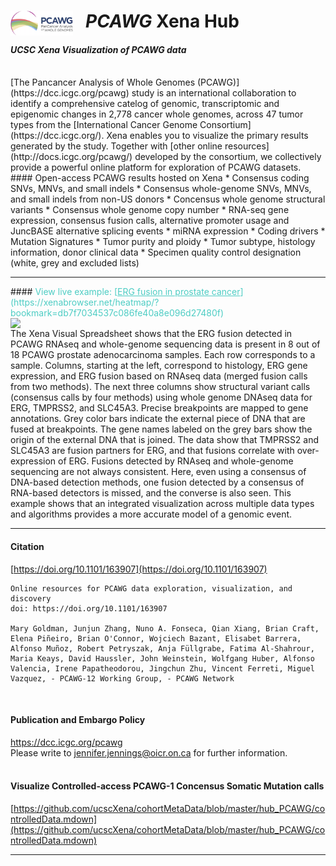 # <a href="https://dcc.icgc.org/pcawg"><img src="https://github.com/ucscXena/cohortMetaData/raw/master/hub_PCAWG/PCAWG-final-small.png" align="left" width="100" style="padding-right:20px"></a> _PCAWG_ Xena Hub
#### _UCSC Xena Visualization of PCAWG data_

<br>
[The Pancancer Analysis of Whole Genomes (PCAWG)](https://dcc.icgc.org/pcawg) study is an international collaboration to identify a comprehensive catelog of genomic, transcriptomic and epigenomic changes in 2,778 cancer whole genomes, across 47 tumor types from the [International Cancer Genome Consortium](https://dcc.icgc.org/). Xena enables you to visualize the primary results generated by the study. Together with [other online resources](http://docs.icgc.org/pcawg/) developed by the consortium, we collectively provide a powerful online platform for exploration of PCAWG datasets.


<br>
#### Open-access PCAWG results hosted on Xena
* Consensus coding SNVs, MNVs, and small indels 
* Consensus whole-genome SNVs, MNVs, and small indels from non-US donors
* Concensus whole genome structural variants
* Consensus whole genome copy number
* RNA-seq gene expression, consensus fusion calls, alternative promoter usage and JuncBASE alternative splicing events
* miRNA expression
* Coding drivers
* Mutation Signatures
* Tumor purity and ploidy
* Tumor subtype, histology information, donor clinical data
* Specimen quality control designation (white, grey and excluded lists)

<hr>
#### <span style="color:#4ecdc4">View live example: [<span style="color:#4ecdc4"><u>ERG fusion in prostate cancer</u></span>](https://xenabrowser.net/heatmap/?bookmark=db7f7034537c086fe40a8e096d27480f)</span>
<br>
<a href="https://xenabrowser.net/heatmap/?bookmark=6ed1033f5c514965d9a5839bbaa6e052"><img src="https://pcawg.xenahubs.net/download/meta/ERGfusion.png" width="600" align="right" style="padding-left:20px"></a>
The Xena Visual Spreadsheet shows that the ERG fusion detected in PCAWG RNAseq and whole-genome sequencing data is present in 8 out of 18 PCAWG prostate adenocarcinoma samples. Each row corresponds to a sample. Columns, starting at the left, correspond to histology, ERG gene expression, and ERG fusion based on RNAseq data (merged fusion calls from two methods). The next three columns show structural variant calls (consensus calls by four methods) using whole genome DNAseq data for ERG, TMPRSS2, and SLC45A3.  Precise breakpoints are mapped to gene annotations. Grey color bars indicate the external piece of DNA that are fused at breakpoints. The gene names labeled on the grey bars show the origin of the external DNA that is joined. The data show that TMPRSS2 and SLC45A3 are fusion partners for ERG, and that fusions correlate with over-expression of ERG. Fusions detected by RNAseq and whole-genome sequencing are not always consistent. Here, even using a consensus of DNA-based detection methods, one fusion detected by a consensus of RNA-based detectors is missed, and the converse is also seen. This example shows that an integrated visualization across multiple data types and algorithms provides a more accurate model of a genomic event.
<hr>

#### Citation
[https://doi.org/10.1101/163907](https://doi.org/10.1101/163907)
```
Online resources for PCAWG data exploration, visualization, and discovery
doi: https://doi.org/10.1101/163907

Mary Goldman, Junjun Zhang, Nuno A. Fonseca, Qian Xiang, Brian Craft, Elena Piñeiro, Brian O'Connor, Wojciech Bazant, Elisabet Barrera, Alfonso Muñoz, Robert Petryszak, Anja Füllgrabe, Fatima Al-Shahrour, Maria Keays, David Haussler, John Weinstein, Wolfgang Huber, Alfonso Valencia, Irene Papatheodorou, Jingchun Zhu, Vincent Ferreti, Miguel Vazquez, - PCAWG-12 Working Group, - PCAWG Network
```
<br>

#### Publication and Embargo Policy
<a href="https://dcc.icgc.org/pcawg">https://dcc.icgc.org/pcawg</a><br>
Please write to jennifer.jennings@oicr.on.ca for further information.
<br>
<br>

#### Visualize Controlled-access PCAWG-1 Concensus Somatic Mutation calls
[https://github.com/ucscXena/cohortMetaData/blob/master/hub_PCAWG/controlledData.mdown](https://github.com/ucscXena/cohortMetaData/blob/master/hub_PCAWG/controlledData.mdown)
<hr>
